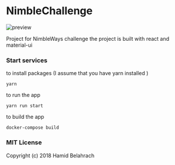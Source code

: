 # NimbleChallenge

![preview](https://rawgit.com/hbelahrach/NimbleChallenge/master/src/assets/images/projectGif.gif)

Project for NimbleWays challenge
the project is built with react and material-ui

### Start services
to install packages (I assume that you have yarn installed ) 
```
yarn
```
to run the app
```
yarn run start
```

to build the app
```
docker-compose build
```

### MIT License
Copyright (c) 2018 Hamid Belahrach
